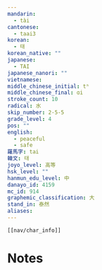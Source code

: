 ```yaml
---
mandarin:
  - tài
cantonese:
  - taai3
korean:
  - 태
korean_native: ""
japanese:
  - TAI
japanese_nanori: ""
vietnamese:
middle_chinese_initial: tʰ
middle_chinese_final: ɑi
stroke_count: 10
radical: 水
skip_number: 2-5-5
grade_level: 4
pos: ""
english:
  - peaceful
  - safe
羅馬字: tai
韓文: 태
joyo_level: 高等
hsk_level: ""
hanmun_edu_level: 中
danayo_id: 4159
mc_id: 914
graphemic_classification: 大
stand_in: 泰然
aliases:
---
```

```meta-bind-embed
[[nav/char_info]]
```

# Notes
